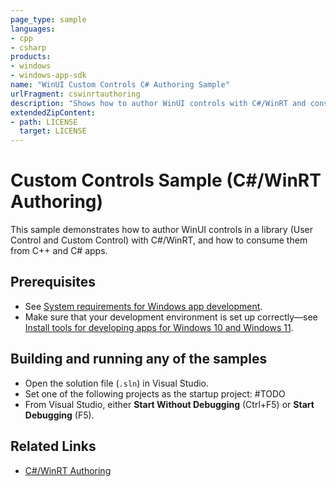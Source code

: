 ```yaml
---
page_type: sample
languages:
- cpp
- csharp
products:
- windows
- windows-app-sdk
name: "WinUI Custom Controls C# Authoring Sample"
urlFragment: cswinrtauthoring
description: "Shows how to author WinUI controls with C#/WinRT and consume them from C++ and C#."
extendedZipContent:
- path: LICENSE
  target: LICENSE
---
```

# Custom Controls Sample (C#/WinRT Authoring)

This sample demonstrates how to author WinUI controls in a library (User Control and Custom Control) with C#/WinRT, and how to consume them from C++ and C# apps.

## Prerequisites

* See [System requirements for Windows app development](https://docs.microsoft.com/windows/apps/windows-app-sdk/system-requirements).
* Make sure that your development environment is set up correctly&mdash;see [Install tools for developing apps for Windows 10 and Windows 11](https://docs.microsoft.com/windows/apps/windows-app-sdk/set-up-your-development-environment).

## Building and running any of the samples

* Open the solution file (`.sln`) in Visual Studio.
* Set one of the following projects as the startup project: #TODO
* From Visual Studio, either **Start Without Debugging** (Ctrl+F5) or **Start Debugging** (F5).

## Related Links

- [C#/WinRT Authoring](#TODO)
